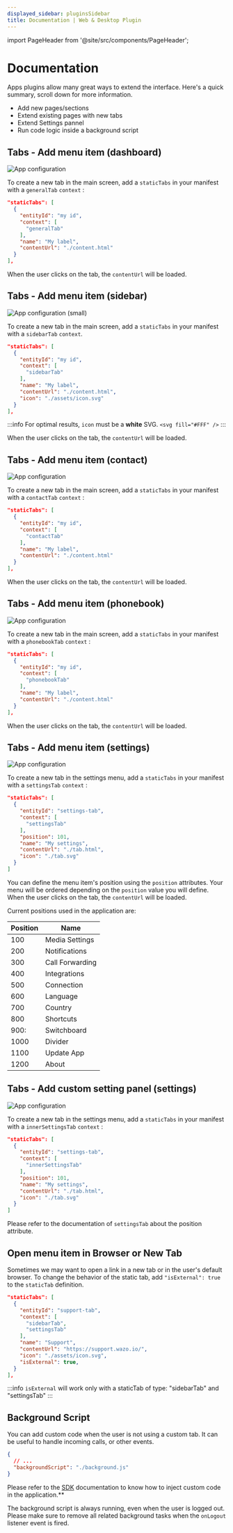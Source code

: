 ```yaml
---
displayed_sidebar: pluginsSidebar
title: Documentation | Web & Desktop Plugin
---
```


import PageHeader from '@site/src/components/PageHeader';

<PageHeader title="Web & Desktop Plugin" insideContent />

# Documentation

Apps plugins allow many great ways to extend the interface. Here's a quick summary, scroll down for more information.

- Add new pages/sections
- Extend existing pages with new tabs
- Extend Settings pannel
- Run code logic inside a background script

## Tabs - Add menu item (dashboard)

![App configuration](/img/plugins/ui/app/wda-tab-example.png)

To create a new tab in the main screen, add a `staticTabs` in your manifest with a `generalTab` `context` :
```json
"staticTabs": [
  {
    "entityId": "my id",
    "context": [
      "generalTab"
    ],
    "name": "My label",
    "contentUrl": "./content.html"
  }
],
```

When the user clicks on the tab, the `contentUrl` will be loaded.

## Tabs - Add menu item (sidebar)

![App configuration (small)](/img/plugins/ui/app/wda-sidebar.png)

To create a new tab in the main screen, add a `staticTabs` in your manifest with a `sidebarTab` `context`.

```json
"staticTabs": [
  {
    "entityId": "my id",
    "context": [
      "sidebarTab"
    ],
    "name": "My label",
    "contentUrl": "./content.html",
    "icon": "./assets/icon.svg"
  }
],
```

:::info
For optimal results, `icon` must be a **white** SVG. `<svg fill="#FFF" />`
:::

When the user clicks on the tab, the `contentUrl` will be loaded.

## Tabs - Add menu item (contact)

![App configuration](/img/plugins/ui/app/wda-contact.png)

To create a new tab in the main screen, add a `staticTabs` in your manifest with a `contactTab` `context` :
```json
"staticTabs": [
  {
    "entityId": "my id",
    "context": [
      "contactTab"
    ],
    "name": "My label",
    "contentUrl": "./content.html"
  }
],
```

When the user clicks on the tab, the `contentUrl` will be loaded.

## Tabs - Add menu item (phonebook)

![App configuration](/img/plugins/ui/app/wda-phonebook.png)

To create a new tab in the main screen, add a `staticTabs` in your manifest with a `phonebookTab` `context` :
```json
"staticTabs": [
  {
    "entityId": "my id",
    "context": [
      "phonebookTab"
    ],
    "name": "My label",
    "contentUrl": "./content.html"
  }
],
```

When the user clicks on the tab, the `contentUrl` will be loaded.

## Tabs - Add menu item (settings)

![App configuration](/img/plugins/ui/app/wda-settings-menu.png)

To create a new tab in the settings menu, add a `staticTabs` in your manifest with a `settingsTab` `context` :
```json
"staticTabs": [
  {
    "entityId": "settings-tab",
    "context": [
      "settingsTab"
    ],
    "position": 101,
    "name": "My settings",
    "contentUrl": "./tab.html",
    "icon": "./tab.svg"
  }
]
```

You can define the menu item's position using the `position` attributes. Your menu will be ordered depending on the `position` value you will define. When the user clicks on the tab, the `contentUrl` will be loaded.

Current positions used in the application are:

| Position | Name            |
|----------|-----------------|
| 100      | Media Settings  |
| 200      | Notifications   |
| 300      | Call Forwarding |
| 400      | Integrations    |
| 500      | Connection      |
| 600      | Language        |
| 700      | Country         |
| 800      | Shortcuts       |
| 900:     | Switchboard     |
| 1000     | Divider         |
| 1100     | Update App      |
| 1200     | About           |

## Tabs - Add custom setting panel (settings)

![App configuration](/img/plugins/ui/app/wda-settings-inner.png)

To create a new tab in the settings menu, add a `staticTabs` in your manifest with a `innerSettingsTab` `context` :
```json
"staticTabs": [
  {
    "entityId": "settings-tab",
    "context": [
      "innerSettingsTab"
    ],
    "position": 101,
    "name": "My settings",
    "contentUrl": "./tab.html",
    "icon": "./tab.svg"
  }
]
```

Please refer to the documentation of `settingsTab` about the position attribute.

## Open menu item in Browser or New Tab

Sometimes we may want to open a link in a new tab or in the user's default browser. To change the behavior of the static tab, add `"isExternal": true` to the `staticTab` definition.

```json
"staticTabs": [
  {
    "entityId": "support-tab",
    "context": [
      "sidebarTab",
      "settingsTab"
    ],
    "name": "Support",
    "contentUrl": "https://support.wazo.io/",
    "icon": "./assets/icon.svg",
    "isExternal": true,
  }
],
```

:::info
  `isExternal` will work only with a staticTab of type: "sidebarTab" and "settingsTab"
:::

## Background Script

You can add custom code when the user is not using a custom tab. It can be useful to handle incoming calls, or other events.

```json
{
  // ...
  "backgroundScript": "./background.js"
}
```

Please refer to the [SDK](/docs/sdk-librairies/plugins-js-sdk/plugins-apis) documentation to know how to inject custom code in the application.**

The background script is always running, even when the user is logged out. Please make sure to remove all related background tasks when the `onLogout` listener event is fired.
